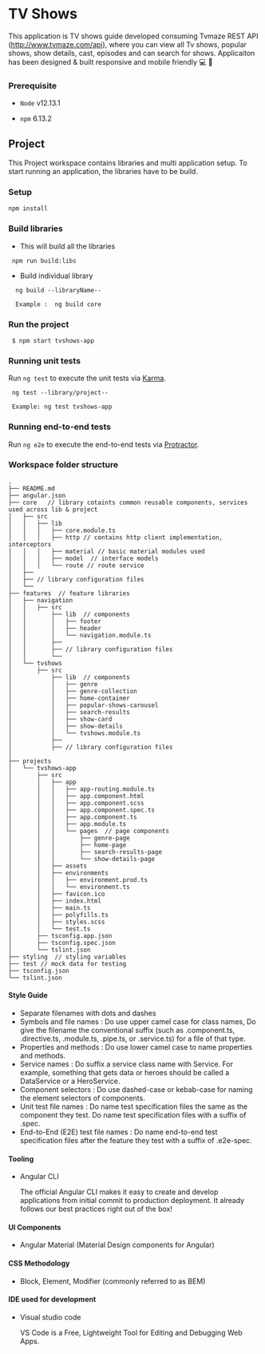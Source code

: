 # TV Shows 


This application is TV shows guide developed consuming Tvmaze REST API (http://www.tvmaze.com/api), where you can view all Tv shows, popular shows, show details, cast, episodes and can search for shows. Applicaiton has been designed & built responsive and mobile friendly :computer: :iphone:


### Prerequisite

- `Node` v12.13.1

- `npm` 6.13.2


## Project 

This Project workspace contains libraries and multi application setup. To start running an application, the libraries have to be build.


### Setup

```
npm install
```

### Build libraries

- This will build all the libraries

```
 npm run build:libs
```

- Build individual library

```
  ng build --libraryName--

  Example :  ng build core
```

### Run the project

```
 $ npm start tvshows-app
```

### Running unit tests

Run `ng test` to execute the unit tests via [Karma](https://karma-runner.github.io).

```
 ng test --library/project--

 Example: ng test tvshows-app
```

### Running end-to-end tests

Run `ng e2e` to execute the end-to-end tests via [Protractor](http://www.protractortest.org/).





###  Workspace folder structure
```
.
├── README.md
├── angular.json
├── core   // library cotaints common reusable components, services used across lib & project
│   ├── src
│   │   ├── lib
│   │   │   ├── core.module.ts
│   │   │   ├── http // contains http client implementation, interceptors
│   │   │   ├── material // basic material modules used
│   │   │   ├── model  // interface models
│   │   │   └── route // route service
│   ├── 
│   ├── // library configuration files
│   └── 
├── features  // feature libraries 
│   ├── navigation
│   │   ├── src
│   │       ├── lib  // components
│   │       │   ├── footer
│   │       │   ├── header
│   │       │   └── navigation.module.ts
│   │       ├── 
│   │       ├── // library configuration files
│   │       └── 
│   └── tvshows
│       ├── src
│           ├── lib  // components
│           │   ├── genre
│           │   ├── genre-collection
│           │   ├── home-container
│           │   ├── popular-shows-carousel
│           │   ├── search-results
│           │   ├── show-card
│           │   ├── show-details
│           │   └── tvshows.module.ts
│           ├── 
│           ├── // library configuration files
│          
├── projects
│   └── tvshows-app
│       ├── src
│       │   ├── app
│       │   │   ├── app-routing.module.ts
│       │   │   ├── app.component.html
│       │   │   ├── app.component.scss
│       │   │   ├── app.component.spec.ts
│       │   │   ├── app.component.ts
│       │   │   ├── app.module.ts
│       │   │   └── pages  // page components 
│       │   │       ├── genre-page
│       │   │       ├── home-page
│       │   │       ├── search-results-page
│       │   │       └── show-details-page
│       │   ├── assets
│       │   ├── environments
│       │   │   ├── environment.prod.ts
│       │   │   └── environment.ts
│       │   ├── favicon.ico
│       │   ├── index.html
│       │   ├── main.ts
│       │   ├── polyfills.ts
│       │   ├── styles.scss
│       │   └── test.ts
│       ├── tsconfig.app.json
│       ├── tsconfig.spec.json
│       └── tslint.json
├── styling  // styling variables
├── test // mock data for testing
├── tsconfig.json
└── tslint.json
```

#### Style Guide  

- Separate filenames with dots and dashes
- Symbols and file names : Do use upper camel case for class names, Do give the filename the conventional suffix (such as .component.ts, .directive.ts, .module.ts, .pipe.ts, or .service.ts) for a file of that type.
- Properties and methods : Do use lower camel case to name properties and methods.
- Service names : Do suffix a service class name with Service. For example, something that gets data or heroes should be called a DataService or a HeroService.
- Component selectors : Do use dashed-case or kebab-case for naming the element selectors of components.
- Unit test file names : Do name test specification files the same as the component they test. Do name test specification files with a suffix of .spec.
- End-to-End (E2E) test file names : Do name end-to-end test specification files after the feature they test with a suffix of .e2e-spec.

#### Tooling

- Angular CLI
  
  The official Angular CLI makes it easy to create and develop applications from initial commit to production deployment. It already follows our best practices right out of the box!

#### UI Components

- Angular Material (Material Design components for Angular)

#### CSS Methodology 

- Block, Element, Modifier (commonly referred to as BEM)

#### IDE used for development

- Visual studio code

  VS Code is a Free, Lightweight Tool for Editing and Debugging Web Apps.

